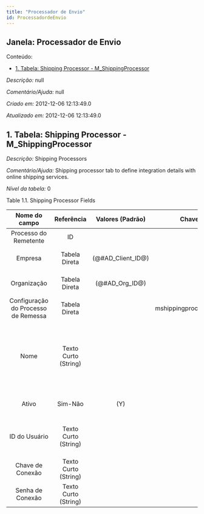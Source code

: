 ```yaml
---
title: "Processador de Envio"
id: ProcessadordeEnvio
---
```

<div id="d178305e1" class="section chapter">

<div class="titlepage">

<div>

<div>

## Janela: Processador de Envio

</div>

</div>

</div>

<div class="toc">

<div class="toc-title">

Conteúdo:

</div>

  - <span class="section">[1. Tabela: Shipping Processor -
    M\_ShippingProcessor](#d178305e22)</span>

</div>

<span class="emphasis">*Descrição:* </span> null

<span class="emphasis">*Comentário/Ajuda:* </span>null

<span class="emphasis"> *Criado em:* </span>2012-12-06 12:13:49.0

<span class="emphasis">*Atualizado em:* </span>2012-12-06 12:13:49.0

<div id="d178305e22" class="section section">

<div class="titlepage">

<div>

<div>

## 1. Tabela: Shipping Processor - M\_ShippingProcessor

</div>

</div>

</div>

<span class="emphasis">*Descrição:*</span> Shipping Processors

<span class="emphasis">*Comentário/Ajuda:* </span> Shipping processor
tab to define integration details with online shipping services.

<span class="emphasis">*Nível da tabela:* </span>0

</div>

<div id="d178305e37" class="table">

<div class="table-title">

Table 1.1. Shipping Processor
Fields

</div>

<div class="table-contents">

|            Nome do campo            |      Referência      |   Valores (Padrão)   |        Chave restritiva         |                Regra de validação                |               Descrição               |                                                               Comentário/Ajuda                                                               |
| :---------------------------------: | :------------------: | :------------------: | :-----------------------------: | :----------------------------------------------: | :-----------------------------------: | :------------------------------------------------------------------------------------------------------------------------------------------: |
|        Processo do Remetente        |          ID          |                      |                                 |                                                  |                                       |                                                                                                                                              |
|               Empresa               |    Tabela Direta     | (@\#AD\_Client\_ID@) |                                 |        AD\_Client.AD\_Client\_ID \< \> 0         |  (semelhante ao primeiro relatório)   |                                                             (ver o mesmo acima)                                                              |
|             Organização             |    Tabela Direta     |  (@\#AD\_Org\_ID@)   |                                 | (AD\_Org.IsSummary='N' OR AD\_Org.AD\_Org\_ID=0) |  (semelhante ao primeiro relatório)   |                                                             (ver o mesmo acima)                                                              |
| Configuração do Processo de Remessa |    Tabela Direta     |                      | mshippingprocessorcfg\_mshippin |                                                  |                                       |                                                                                                                                              |
|                Nome                 | Texto Curto (String) |                      |                                 |                                                  | Alphanumeric identifier of the entity | The name of an entity (record) is used as an default search option in addition to the search key. The name is up to 60 characters in length. |
|                Ativo                |       Sim-Não        |         (Y)          |                                 |                                                  |  (semelhante ao primeiro relatório)   |                                                             (ver o mesmo acima)                                                              |
|            ID do Usuário            | Texto Curto (String) |                      |                                 |                                                  |       User ID or account number       |                                   The User ID identifies a user and allows access to records or processes.                                   |
|          Chave de Conexão           | Texto Curto (String) |                      |                                 |                                                  |                                       |                                                                                                                                              |
|          Senha de Conexão           | Texto Curto (String) |                      |                                 |                                                  |                                       |                                                                                                                                              |

</div>

</div>

  

</div>
